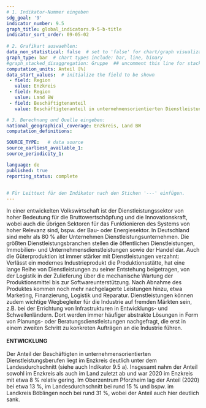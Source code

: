 ```yaml
---
# 1. Indikator-Nummer eingeben 
sdg_goal: '9' 
indicator_number: 9.5
graph_title: global_indicators.9-5-b-title
indicator_sort_order: 09-05-02
 
# 2. Grafikart auswaehlen: 
data_non_statistical: false  # set to 'false' for chart/graph visualization 
graph_type: bar  # chart types include: bar, line, binary 
#graph_stacked_disaggregation: Gruppe  ## uncomment this line for stacked bars. eplace 'Geschlecht' with the field of aggregation. 
computation_units: Anteil [%] 
data_start_values:  # initialize the field to be shown  
 - field: Region 
   value: Enzkreis
 - field: Region 
   value: Land BW
 - field: Beschäftigtenanteil
   value: Beschäftigtenanteil in unternehmensorientierten Dienstleistungsberufen

# 3. Berechnung und Quelle eingeben: 
national_geographical_coverage: Enzkreis, Land BW
computation_definitions: 

SOURCE_TYPE:   # data source  
source_earliest_available_1: 
source_periodicity_1: 

language: de   
published: true 
reporting_status: complete
 
 
# Für Leittext für den Indikator nach den Stichen '---' einfügen. 
---
```

In einer entwickelten Volkswirtschaft ist der Dienstleistungssektor von hoher Bedeutung für die Bruttowertschöpfung und die Innovationskraft, wobei auch die übrigen Sektoren für das Funktionieren des Systems von hoher Relevanz sind, bspw. der Bau- oder Energiesektor. In Deutschland sind mehr als 80 % aller Unternehmen Dienstleistungsunternehmen. Die größten Dienstleistungsbranchen stellen die öffentlichen Dienstleistungen, Immobilien- und Unternehmensdienstleistungen sowie der Handel dar. Auch die Güterproduktion ist immer stärker mit Dienstleistungen verzahnt: Verlässt ein modernes Industrieprodukt die Produktionsstätte, hat eine lange Reihe von Dienstleistungen zu seiner Entstehung beigetragen, von der Logistik in der Zulieferung über die mechanische Wartung der Produktionsmittel bis zur Softwareunterstützung. Nach Abnahme des Produktes kommen noch mehr nachgelagerte Leistungen hinzu, etwa Marketing, Finanzierung, Logistik und Reparatur. Dienstleistungen können zudem wichtige Wegbegleiter für die Industrie auf fremden Märkten sein, z.B. bei der Errichtung von Infrastrukturen in Entwicklungs- und Schwellenländern. Dort werden immer häufiger abstrakte Lösungen in Form von Planungs- oder Beratungsdienstleistungen nachgefragt, die erst in einem zweiten Schritt zu konkreten Aufträgen an die Industrie führen. <br>
<br>
**ENTWICKLUNG** <br>
<br>
Der Anteil der Beschäftigten in unternehmensorientierten Dienstleistungsberufen liegt im Enzkreis deutlich unter dem Landesdurchschnitt (siehe auch Indikator 9.5 a). Insgesamt nahm der Anteil sowohl im Enzkreis als auch im Land zuletzt ab und war 2020 im Enzkreis mit etwa 8 % relativ gering. Im Oberzentrum Pforzheim lag der Anteil (2020) bei etwa 13 %, im Landesdurchschnitt bei rund 15 % und bspw. im Landkreis Böblingen noch bei rund 31 %, wobei der Anteil auch hier deutlich sank.

